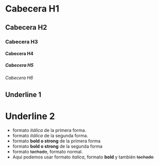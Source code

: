 # Cabecera H1
## Cabecera H2
### Cabecera H3
#### Cabecera H4
##### Cabecera H5
###### Cabecera H6

Underline 1
-----------

Underline 2
===========

- formato *itálica* de la primera forma.
- formato _itálica_ de la segunda forma.
- formato **bold o strong** de la primera forma
- formato __bold o strong__ de la segunda forma
- formato ~~tachado~~, formato normal.
- Aqui podemos usar formato *italica*, formato **bold** y también ~~tachado~~

